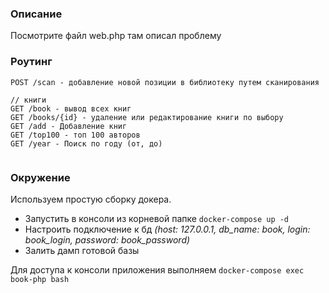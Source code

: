### Описание
Посмотрите файл web.php там описал проблему



### Роутинг
```
POST /scan - добавление новой позиции в библиотеку путем сканирования

// книги
GET /book - вывод всех книг
GET /books/{id} - удаление или редактирование книги по выбору
GET /add - Добавление книг  
GET /top100 - топ 100 авторов
GET /year - Поиск по году (от, до)


```



### Окружение

Используем простую сборку докера. 


- Запустить в консоли из корневой папке ```docker-compose up -d```
- Настроить подключение к бд _(host: 127.0.0.1, db_name: book, login: book_login, password: book_password)_
- Залить дамп готовой базы

Для доступа к консоли приложения выполняем ```docker-compose exec book-php bash```
